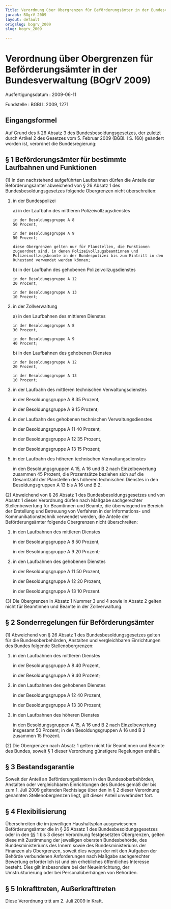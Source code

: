 ```yaml
---
Title: Verordnung über Obergrenzen für Beförderungsämter in der Bundesverwaltung
jurabk: BOgrV 2009
layout: default
origslug: bogrv_2009
slug: bogrv_2009

---
```


# Verordnung über Obergrenzen für Beförderungsämter in der Bundesverwaltung (BOgrV 2009)

Ausfertigungsdatum
:   2009-06-11

Fundstelle
:   BGBl I: 2009, 1271


## Eingangsformel

Auf Grund des § 26 Absatz 3 des Bundesbesoldungsgesetzes, der zuletzt
durch Artikel 2 des Gesetzes vom 5. Februar 2009 (BGBl. I S. 160)
geändert worden ist, verordnet die Bundesregierung:


## § 1 Beförderungsämter für bestimmte Laufbahnen und Funktionen

(1) In den nachstehend aufgeführten Laufbahnen dürfen die Anteile der
Beförderungsämter abweichend von § 26 Absatz 1 des
Bundesbesoldungsgesetzes folgende Obergrenzen nicht überschreiten:

1.  in der Bundespolizei

    a)  in der Laufbahn des mittleren Polizeivollzugsdienstes

        in der Besoldungsgruppe A 8
        50 Prozent,

        in der Besoldungsgruppe A 9
        50 Prozent;

        diese Obergrenzen gelten nur für Planstellen, die Funktionen
        zugeordnet sind, in denen Polizeivollzugsbeamtinnen und
        Polizeivollzugsbeamte in der Bundespolizei bis zum Eintritt in den
        Ruhestand verwendet werden können;


    b)  in der Laufbahn des gehobenen Polizeivollzugsdienstes

        in der Besoldungsgruppe A 12
        20 Prozent,

        in der Besoldungsgruppe A 13
        10 Prozent;





2.  in der Zollverwaltung

    a)  in den Laufbahnen des mittleren Dienstes

        in der Besoldungsgruppe A 8
        30 Prozent,

        in der Besoldungsgruppe A 9
        40 Prozent;


    b)  in den Laufbahnen des gehobenen Dienstes

        in der Besoldungsgruppe A 12
        20 Prozent,

        in der Besoldungsgruppe A 13
        10 Prozent;





3.  in der Laufbahn des mittleren technischen Verwaltungsdienstes

    in der Besoldungsgruppe A 8
    35 Prozent,

    in der Besoldungsgruppe A 9
    15 Prozent;


4.  in der Laufbahn des gehobenen technischen Verwaltungsdienstes

    in der Besoldungsgruppe A 11
    40 Prozent,

    in der Besoldungsgruppe A 12
    35 Prozent,

    in der Besoldungsgruppe A 13
    15 Prozent;


5.  in der Laufbahn des höheren technischen Verwaltungsdienstes

    in den Besoldungsgruppen A 15, A 16 und B 2 nach Einzelbewertung
    zusammen 45 Prozent, die Prozentsätze beziehen sich auf die Gesamtzahl
    der Planstellen des höheren technischen Dienstes in den
    Besoldungsgruppen A 13 bis A 16 und B 2.




(2) Abweichend von § 26 Absatz 1 des Bundesbesoldungsgesetzes und von
Absatz 1 dieser Verordnung dürfen nach Maßgabe sachgerechter
Stellenbewertung für Beamtinnen und Beamte, die überwiegend im Bereich
der Erstellung und Betreuung von Verfahren in der Informations- und
Kommunikationstechnik verwendet werden, die Anteile der
Beförderungsämter folgende Obergrenzen nicht überschreiten:

1.  in den Laufbahnen des mittleren Dienstes

    in der Besoldungsgruppe A 8
    50 Prozent,

    in der Besoldungsgruppe A 9
    20 Prozent;


2.  in den Laufbahnen des gehobenen Dienstes

    in der Besoldungsgruppe A 11
    50 Prozent,

    in der Besoldungsgruppe A 12
    20 Prozent,

    in der Besoldungsgruppe A 13
    10 Prozent.




(3) Die Obergrenzen in Absatz 1 Nummer 3 und 4 sowie in Absatz 2
gelten nicht für Beamtinnen und Beamte in der Zollverwaltung.


## § 2 Sonderregelungen für Beförderungsämter

(1) Abweichend von § 26 Absatz 1 des Bundesbesoldungsgesetzes gelten
für die Bundesoberbehörden, Anstalten und vergleichbaren Einrichtungen
des Bundes folgende Stellenobergrenzen:

1.  in den Laufbahnen des mittleren Dienstes

    in der Besoldungsgruppe A 8
    40 Prozent,

    in der Besoldungsgruppe A 9
    40 Prozent;


2.  in den Laufbahnen des gehobenen Dienstes

    in der Besoldungsgruppe A 12
    40 Prozent,

    in der Besoldungsgruppe A 13
    30 Prozent;


3.  in den Laufbahnen des höheren Dienstes

    in den Besoldungsgruppen A 15, A 16 und B 2 nach Einzelbewertung
    insgesamt 50 Prozent; in den Besoldungsgruppen A 16 und B 2 zusammen
    15 Prozent.




(2) Die Obergrenzen nach Absatz 1 gelten nicht für Beamtinnen und
Beamte des Bundes, soweit § 1 dieser Verordnung günstigere Regelungen
enthält.


## § 3 Bestandsgarantie

Soweit der Anteil an Beförderungsämtern in den Bundesoberbehörden,
Anstalten oder vergleichbaren Einrichtungen des Bundes gemäß der bis
zum 1. Juli 2009 geltenden Rechtslage über den in § 2 dieser
Verordnung genannten Stellenobergrenzen liegt, gilt dieser Anteil
unverändert fort.


## § 4 Flexibilisierung

Überschreiten die im jeweiligen Haushaltsplan ausgewiesenen
Beförderungsämter die in § 26 Absatz 1 des Bundesbesoldungsgesetzes
oder in den §§ 1 bis 3 dieser Verordnung festgesetzten Obergrenzen,
gelten diese mit Zustimmung der jeweiligen obersten Bundesbehörde, des
Bundesministeriums des Innern sowie des Bundesministeriums der
Finanzen als Obergrenzen, soweit dies wegen der mit den Aufgaben der
Behörde verbundenen Anforderungen nach Maßgabe sachgerechter Bewertung
erforderlich ist und ein erhebliches öffentliches Interesse besteht.
Dies gilt insbesondere bei der Neueinrichtung, der Umstrukturierung
oder bei Personalüberhängen von Behörden.


## § 5 Inkrafttreten, Außerkrafttreten

Diese Verordnung tritt am 2. Juli 2009 in Kraft.

